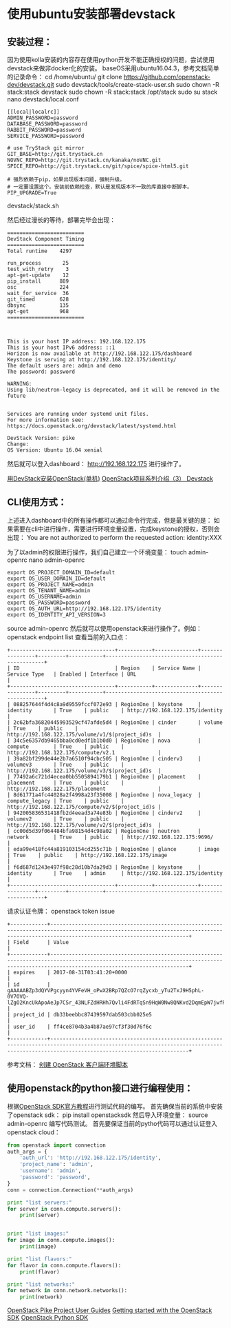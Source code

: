 # 使用ubuntu安装部署devstack

## 安装过程：
因为使用kolla安装的内容存在使用python开发不能正确授权的问题，尝试使用devstack来做非docker化的安装。
baseOS采用ubuntu16.04.3，参考文档简单的记录命令：
cd /home/ubuntu/
git clone https://github.com/openstack-dev/devstack.git
sudo devstack/tools/create-stack-user.sh
sudo chown -R stack:stack devstack
sudo chown -R stack:stack /opt/stack
sudo su stack
nano devstack/local.conf
```shell
[[local|localrc]]
ADMIN_PASSWORD=password
DATABASE_PASSWORD=password
RABBIT_PASSWORD=password
SERVICE_PASSWORD=password

# use TryStack git mirror
GIT_BASE=http://git.trystack.cn
NOVNC_REPO=http://git.trystack.cn/kanaka/noVNC.git
SPICE_REPO=http://git.trystack.cn/git/spice/spice-html5.git

# 强烈依赖于pip，如果出现版本问题，强制升级。
# 一定要设置这个。安装前依赖检查，默认是发现版本不一致的库直接中断脚本。
PIP_UPGRADE=True
```
devstack/stack.sh

然后经过漫长的等待，部署完毕会出现：
```shell
=========================
DevStack Component Timing
=========================
Total runtime    4297

run_process       25
test_with_retry    3
apt-get-update    12
pip_install      889
osc              224
wait_for_service  36
git_timed        628
dbsync           135
apt-get          968
=========================



This is your host IP address: 192.168.122.175
This is your host IPv6 address: ::1
Horizon is now available at http://192.168.122.175/dashboard
Keystone is serving at http://192.168.122.175/identity/
The default users are: admin and demo
The password: password

WARNING:
Using lib/neutron-legacy is deprecated, and it will be removed in the future


Services are running under systemd unit files.
For more information see:
https://docs.openstack.org/devstack/latest/systemd.html

DevStack Version: pike
Change:
OS Version: Ubuntu 16.04 xenial
```
然后就可以登入dashboard：
http://192.168.122.175
进行操作了。

[用DevStack安装OpenStack(单机)](http://www.ganecheng.tech/blog/53538203.html)
[OpenStack项目系列介绍（3） Devstack](http://www.chenshake.com/openstack-project-series-3-devstack/)

## CLI使用方式：
上述进入dashboard中的所有操作都可以通过命令行完成，但是最关键的是：
如果需要在cli中进行操作，需要进行环境变量设置，完成keystone的授权，否则会出现：
You are not authorized to perform the requested action: identity:XXX

为了以admin的权限进行操作，我们自己建立一个环境变量：
touch admin-openrc
nano admin-openrc
```shell
export OS_PROJECT_DOMAIN_ID=default
export OS_USER_DOMAIN_ID=default
export OS_PROJECT_NAME=admin
export OS_TENANT_NAME=admin
export OS_USERNAME=admin
export OS_PASSWORD=password
export OS_AUTH_URL=http://192.168.122.175/identity
export OS_IDENTITY_API_VERSION=3
```
source admin-openrc
然后就可以使用openstack来进行操作了。例如：
openstack endpoint list
查看当前的入口点：
```shell
+----------------------------------+-----------+--------------+----------------+---------+-----------+--------------------------------------------------+
| ID                               | Region    | Service Name | Service Type   | Enabled | Interface | URL                                              |
+----------------------------------+-----------+--------------+----------------+---------+-----------+--------------------------------------------------+
| 088257644f4d4c8a9d9559fccf072e93 | RegionOne | keystone     | identity       | True    | public    | http://192.168.122.175/identity                  |
| 2c62bfa36820445993529cf47afde5d4 | RegionOne | cinder       | volume         | True    | public    | http://192.168.122.175/volume/v1/$(project_id)s  |
| 34c5e6357db9465bba0cd0edf1b1b0d0 | RegionOne | nova         | compute        | True    | public    | http://192.168.122.175/compute/v2.1              |
| 39a82bf299de44e2b7a6510f94cbc505 | RegionOne | cinderv3     | volumev3       | True    | public    | http://192.168.122.175/volume/v3/$(project_id)s  |
| 77492a6c721d4ecea0bb5505894179b1 | RegionOne | placement    | placement      | True    | public    | http://192.168.122.175/placement                 |
| 8d61771a4fc44028a2f4998a23f35008 | RegionOne | nova_legacy  | compute_legacy | True    | public    | http://192.168.122.175/compute/v2/$(project_id)s |
| 942005836531418fb2d4eead3a74e83b | RegionOne | cinderv2     | volumev2       | True    | public    | http://192.168.122.175/volume/v2/$(project_id)s  |
| cc00d5d39f064484bfa98154d4c98a02 | RegionOne | neutron      | network        | True    | public    | http://192.168.122.175:9696/                     |
| eda99e418fc44a819103154cd255c71b | RegionOne | glance       | image          | True    | public    | http://192.168.122.175/image                     |
| f6d687d1243e497f98c28d10b7da29d3 | RegionOne | keystone     | identity       | True    | admin     | http://192.168.122.175/identity                  |
+----------------------------------+-----------+--------------+----------------+---------+-----------+--------------------------------------------------+
```
请求认证令牌：
openstack token issue
```shell
+------------+-----------------------------------------------------------------------------------------------------------------------------------------------------------------------------------------+
| Field      | Value                                                                                                                                                                                   |
+------------+-----------------------------------------------------------------------------------------------------------------------------------------------------------------------------------------+
| expires    | 2017-08-31T03:41:20+0000                                                                                                                                                                |
| id         | gAAAAABZp3dQYVPgcyyn4YVFeVH_oPwX2BRp7QZcO7rqZycxb_yTu2TxJ9H5phL-0V7OVQ-lZgO2KncUkApoAeJp7CSr_43NLFZdHRHh7Qvli4FdRTqSn9HqW0Nw8QNKvd2DqmEpW7jwfRIxSnBBbYQwRd4QwgfQb0b0TrzPdcV3VaJ6DsKgIPI |
| project_id | db33beebbc87439597dab503cbb025e5                                                                                                                                                        |
| user_id    | ff4ce8704b3a4b87ae97cf3f30d76f6c                                                                                                                                                        |
+------------+-----------------------------------------------------------------------------------------------------------------------------------------------------------------------------------------+
```

参考文档：
[创建 OpenStack 客户端环境脚本](https://docs.openstack.org/liberty/zh_CN/install-guide-rdo/keystone-openrc.html)

## 使用openstack的python接口进行编程使用：
根据[OpenStack SDK官方教程](https://developer.openstack.org/sdks/python/openstacksdk/users/index.html)进行测试代码的编写。
首先确保当前的系统中安装了openstack sdk：
pip install openstacksdk
然后导入环境变量：
source admin-openrc
编写代码测试。
首先要保证当前的pytho代码可以通过认证登入openstack cloud：
```python
from openstack import connection
auth_args = {
    'auth_url': 'http://192.168.122.175/identity',
    'project_name': 'admin',
    'username': 'admin',
    'password': 'password',
}
conn = connection.Connection(**auth_args)

print "list servers:"
for server in conn.compute.servers():
    print(server)


print "list images:"
for image in conn.compute.images():
    print(image)

print "list flavors:"
for flavor in conn.compute.flavors():
    print(flavor)

print "list networks:"
for network in conn.network.networks():
    print(network)
```


[OpenStack Pike Project User Guides](https://docs.openstack.org/pike/user/)
[Getting started with the OpenStack SDK](https://developer.openstack.org/sdks/python/openstacksdk/users/index.html)
[OpenStack Python SDK](http://blog.csdn.net/xiewen99/article/details/52052727)